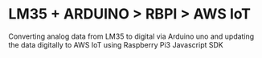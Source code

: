 # LM35 + ARDUINO > RBPI > AWS IoT
Converting analog data from LM35 to digital via Arduino uno and updating the data digitally to AWS IoT using Raspberry Pi3 Javascript SDK
